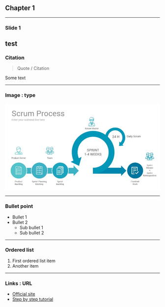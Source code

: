 ## Chapter 1

----

### Slide 1

test 
----

### Citation

> Quote / Citation

Some text

----

### Image : type

<img src="images/scrum-process.jpg" style="background:none; border:none; box-shadow:none;"/>

----

### Bullet point

* Bullet 1
* Bullet 2
  * Sub bullet 1
  * Sub bullet 2

----

### Ordered list 

1. First ordered list item
2. Another item

----

### Links : URL 

* [Official site](https://git-scm.com/book/en/v2)
* [Step by step tutorial](https://www.atlassian.com/git/tutorials/what-is-git)
